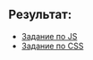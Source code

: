 
## Результат:
* [Задание по JS](https://gurov.github.io/books-storage/#/book/list)
* [Задание по CSS](https://gurov.github.io/books-storage/button-field.html)
